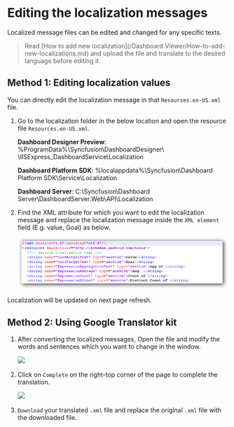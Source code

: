 # Editing the localization messages

Localized message files can be edited and changed for any specific texts.

> Read [How to add new localization](/Dashboard Viewer/How-to-add-new-localizations.md) and upload the file and translate to the desired language before editing it.

## Method 1: Editing localization values

You can directly edit the localization message in that `Resourses.en-US.xml` file.

1.	Go to the localization folder in the below location and open the resource file `Resources.en-US.xml`.

    **Dashboard Designer Preview**: %ProgramData%\Syncfusion\DashboardDesigner\                                                  <Dashboard Version>\IISExpress_DashboardService\Localization

    **Dashboard Platform SDK**: %localappdata%\Syncfusion\Dashboard Platform SDK\Service\Localization

    **Dashboard Server**: C:\Syncfusion\Dashboard Server\DashboardServer.Web\API\Localization

1.	Find the XML attribute for which you want to edit the localization message and replace the localization message inside the `XML element` field (E.g. value, Goal) as below.

    ![](Images/MK3.png)

Localization will be updated on next page refresh.

## Method 2: Using Google Translator kit

1. After converting the localized messages, Open the file and modify the words and sentences which you want to change in the window.

    ![](Images/GTK5.png)

2.  Click on `Complete` on the right-top corner of the page to complete the translation.

    ![](Images/GTK6.png)

3. `Download` your translated `.xml` file and replace the original `.xml` file with the downloaded file.    
